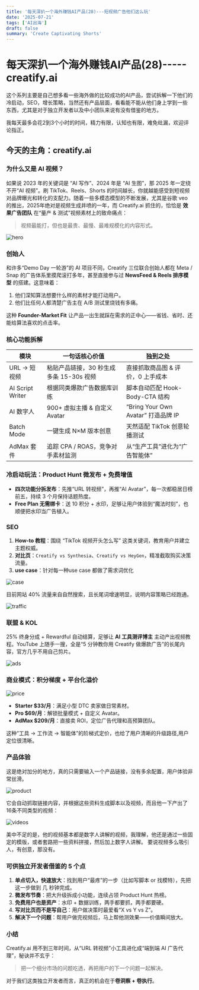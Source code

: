 ```yaml
---
title: '每天深扒一个海外赚钱AI产品(28)---短视频广告他们这么玩'
date: '2025-07-21'
tags: ['AI出海']
draft: false
summary: 'Create Captivating Shorts'
---
```


# 每天深扒一个海外赚钱AI产品(28)-----creatify.ai
这个系列主要是自己想多看一些海外做的比较成功的AI产品，尝试拆解一下他们的冷启动，SEO，增长策略，当然还有产品层面，看看能不能从他们身上学到一些东西，尤其是对于独立开发者以及中小团队来说有没有借鉴的地方。

我每天最多会花2到3个小时的时间，精力有限，认知也有限，难免纰漏，欢迎评论指正。

## 今天的主角：creatify.ai

### 为什么又是 AI 视频？

如果说 2023 年的关键词是 “AI 写作”、2024 年是 “AI 生图”，那 2025 年一定绕不开“AI 视频”。刷 TikTok、Reels、Shorts 的时间越长，你就越能感受到短视频对品牌曝光和转化的支配力。随着一些多模态模型的不断发展，尤其是谷歌 veo 的推出，2025年绝对是视频生成井喷的一年，而 Creatify.ai 抓住的，恰恰是 **效果广告团队** 在“量产 & 测试”视频素材上的致命痛点：

> 视频最能打，但也是最贵、最慢、最难规模化的内容形式。

![hero](/static/images/28-creatify/hero.png)

### 创始人

和许多“Demo Day 一轮游”的 AI 项目不同，Creatify 三位联合创始人都在 Meta / Snap 的广告体系里摸爬滚打多年，甚至直接参与过 **NewsFeed & Reels 排序模型** 的搭建。这意味着：

1. 他们深知算法想要什么样的素材才能打动用户。
2. 他们比任何人都清楚广告主在 A/B 测试里烧钱有多痛。

这种 **Founder-Market Fit** 让产品一出生就踩在需求的正中心——省钱、省时、还能给算法喜欢的点击率。

### 核心功能拆解

| 模块 | 一句话核心价值 | 独到之处 |
| --- | --- | --- |
| URL → 短视频 | 粘贴产品链接，30 秒生成多条 15-30s 视频 | 直接抓取商品图 & 评价，0 上手成本 |
| AI Script Writer | 根据同类爆款广告数据库训练 | 脚本自动匹配 Hook-Body-CTA 结构 |
| AI 数字人 | 900+ 虚拟主播 & 自定义 Avatar | “Bring Your Own Avatar” 打造品牌 IP |
| Batch Mode | 一键生成 N×M 版本创意 | 天然适配 TikTok 创意轮播测试 |
| AdMax 套件 | 追踪 CPA / ROAS，竞争对手素材监测 | 从“生产工具”进化为“广告智能体” |


### 冷启动玩法：Product Hunt 微发布 + 免费增值

- **四次功能分拆发布**：先推“URL 转视频”，再推“AI Avatar”，每一次都稳居日榜前五，持续 3 个月保持话题热度。
- **Free Plan 无需绑卡**：送 10 积分 + 水印，足够让用户体验到“魔法时刻”，也顺便把水印当广告植入。

### SEO

1. **How-to 教程**：围绕 “TikTok 视频开头怎么写” 这类关键词，教育用户并建立主题权威。
2. **对比页**：`Creatify vs Synthesia`、`Creatify vs HeyGen`，精准截取购买决策流量。
3. **use case**：针对每一种use case 都做了需求词优化

![case](/static/images/28-creatify/case.png)

目前网站 40% 流量来自自然搜索，且长尾词增速明显，说明内容策略已经跑通。

![traffic](/static/images/28-creatify/traffic.png)

### 联盟 & KOL

25% 终身分成 + Rewardful 自动结算，足够让 **AI 工具测评博主** 主动产出视频教程。YouTube 上随手一搜，全是“5 分钟教你用 Creatify 做爆款广告”的长尾内容，官方几乎不用自己剪片。

![ads](/static/images/28-creatify/ads.png)


### 商业模式：积分梯度 + 平台化溢价

![price](/static/images/28-creatify/price.png)

- **Starter $33/月**：满足小型 DTC 卖家做日常素材。
- **Pro $69/月**：解锁批量模式 + 自定义 Avatar。
- **AdMax $209/月**：直接卖 ROI，定位广告代理和高预算团队。

这种“工具 → 工作流 → 智能体”的阶梯式定价，也给了用户清晰的升级路径,用户定位很清晰。


### 产品体验

这是绝对加分的地方，真的只需要输入一个产品链接，没有多余配置，用户体验非常丝滑。

![product](/static/images/28-creatify/product.png)

它会自动抓取链接内容，并根据这些资料生成脚本以及视频，而且他一下产出了 16条不同类型的视频：

![videos](/static/images/28-creatify/16-videos.png)

美中不足的是，他的视频基本都是数字人讲解的视频，我理解，他还是通过一些固定的模版，或者套路把一些资料拼接，然后加上数字人讲解。
要说视频多么吸引人，有创意，那没有。


### 可供独立开发者借鉴的 5 个点

1. **单点切入，快速放大**：找到用户“最疼”的一步（比如写脚本 or 找模特），先把这一步做到 几 秒钟完成。
2. **微发布节奏**：把大升级拆成小功能，连续占领 Product Hunt 热榜。
3. **免费用户也是资产**：水印 + 数据训练，两手都要抓，两手都要硬。
4. **写对比页而不是写自己**：用户做决策时最爱看“X vs Y vs Z”。
5. **解决下一个问题**：帮用户做完视频后，马上帮他测效果——价值瞬间放大。

### 小结

Creatify.ai 用不到三年时间，从“URL 转视频”小工具进化成“端到端 AI 广告代理”，秘诀并不玄乎：

> 把一个细分市场的问题吃透，再把用户的下一个问题一起解决。

对于我们这类独立开发者而言，真正的机会在于**卷洞察 + 卷执行**。


